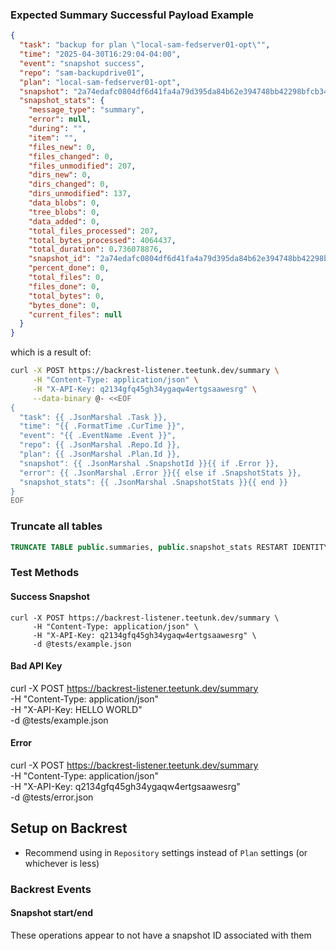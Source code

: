 ### Expected Summary Successful Payload Example
```json
{
  "task": "backup for plan \"local-sam-fedserver01-opt\"",
  "time": "2025-04-30T16:29:04-04:00",
  "event": "snapshot success",
  "repo": "sam-backupdrive01",
  "plan": "local-sam-fedserver01-opt",
  "snapshot": "2a74edafc0804df6d41fa4a79d395da84b62e394748bb42298bfcb34d53064c1",
  "snapshot_stats": {
    "message_type": "summary",
    "error": null,
    "during": "",
    "item": "",
    "files_new": 0,
    "files_changed": 0,
    "files_unmodified": 207,
    "dirs_new": 0,
    "dirs_changed": 0,
    "dirs_unmodified": 137,
    "data_blobs": 0,
    "tree_blobs": 0,
    "data_added": 0,
    "total_files_processed": 207,
    "total_bytes_processed": 4064437,
    "total_duration": 0.736078876,
    "snapshot_id": "2a74edafc0804df6d41fa4a79d395da84b62e394748bb42298bfcb34d53064c1",
    "percent_done": 0,
    "total_files": 0,
    "files_done": 0,
    "total_bytes": 0,
    "bytes_done": 0,
    "current_files": null
  }
}
```

which is a result of:

```bash
curl -X POST https://backrest-listener.teetunk.dev/summary \
     -H "Content-Type: application/json" \
     -H "X-API-Key: q2134gfq45gh34ygaqw4ertgsaawesrg" \
     --data-binary @- <<EOF
{
  "task": {{ .JsonMarshal .Task }},
  "time": "{{ .FormatTime .CurTime }}",
  "event": "{{ .EventName .Event }}",
  "repo": {{ .JsonMarshal .Repo.Id }},
  "plan": {{ .JsonMarshal .Plan.Id }},
  "snapshot": {{ .JsonMarshal .SnapshotId }}{{ if .Error }},
  "error": {{ .JsonMarshal .Error }}{{ else if .SnapshotStats }},
  "snapshot_stats": {{ .JsonMarshal .SnapshotStats }}{{ end }}
}
EOF
```

### Truncate all tables
```sql
TRUNCATE TABLE public.summaries, public.snapshot_stats RESTART IDENTITY CASCADE;
```

### Test Methods

#### Success Snapshot
```
curl -X POST https://backrest-listener.teetunk.dev/summary \
     -H "Content-Type: application/json" \
     -H "X-API-Key: q2134gfq45gh34ygaqw4ertgsaawesrg" \
     -d @tests/example.json
```

#### Bad API Key
curl -X POST https://backrest-listener.teetunk.dev/summary \
     -H "Content-Type: application/json" \
     -H "X-API-Key: HELLO WORLD" \
     -d @tests/example.json

#### Error
curl -X POST https://backrest-listener.teetunk.dev/summary \
     -H "Content-Type: application/json" \
     -H "X-API-Key: q2134gfq45gh34ygaqw4ertgsaawesrg" \
     -d @tests/error.json

## Setup on Backrest

- Recommend using in `Repository` settings instead of `Plan` settings (or whichever is less)

### Backrest Events

#### Snapshot start/end
These operations appear to not have a snapshot ID associated with them